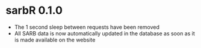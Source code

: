 # sarbR 0.1.0

* The 1 second sleep between requests have been removed
* All SARB data is now automatically updated in the database as soon as it is made available on the website
